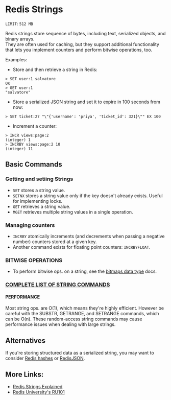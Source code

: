 # Redis Strings
`LIMIT`: `512 MB`

Redis strings store sequence of bytes, including text, serialized objects, and binary arrays.   
They are often used for caching, but they support additional functionality that lets you implement counters and perform bitwise operations, too.

Examples:

- Store and then retrieve a string in Redis:

```
> SET user:1 salvatore
OK
> GET user:1
"salvatore"
```

- Store a serialized JSON string and set it to expire in 100 seconds from now:

```
> SET ticket:27 "\"{'username': 'priya', 'ticket_id': 321}\"" EX 100
```

- Increment a counter:

```
> INCR views:page:2
(integer) 1
> INCRBY views:page:2 10
(integer) 11
```

## Basic Commands

### Getting and setiing Strings
- `SET` stores a string value.
- `SETNX` stores a string value only if the key doesn't already exists. Useful for implementing locks.
- `GET` retrieves a string value.
- `MGET` retrieves multiple string values in a single operation.

### Managing counters
- `INCRBY` atomically increments (and decrements when passing a negative number) counters stored at a given key.
- Another command exists for floating point counters: `INCRBYFLOAT`.

### BITWISE OPERATIONS
- To perform bitwise ops. on a string, see the [bitmaps data type](https://redis.io/docs/data-types/bitmaps) docs.

### [COMPLETE LIST OF STRING COMMANDS](https://redis.io/commands/?group=string)

#### PERFORMANCE
Most string ops. are O(1), which means they're highly efficient.
However be careful with the SUBSTR, GETRANGE, and SETRANGE commands, which can be O(n).
These random-access string commands may cause performance issues when dealing with large strings.

## Alternatives

If you're storing structured data as a serialized string, you may want to consider [Redis hashes](https://redis.io/docs/data-types/hashes) or [RedisJSON](https://redis.io/docs/stack/json).

## More Links:

- [Redis Strings Explained](https://www.youtube.com/watch?v=7CUt4yWeRQE)
- [Redis University's RU101](https://university.redis.com/courses/ru101/)














